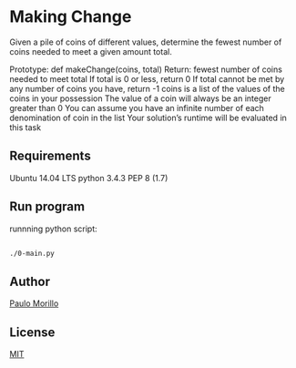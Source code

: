 # Making Change

Given a pile of coins of different values, determine the fewest number of coins needed to meet a given amount total.


Prototype: def makeChange(coins, total)
Return: fewest number of coins needed to meet total
If total is 0 or less, return 0
If total cannot be met by any number of coins you have, return -1
coins is a list of the values of the coins in your possession
The value of a coin will always be an integer greater than 0
You can assume you have an infinite number of each denomination of coin in the list
Your solution’s runtime will be evaluated in this task

## Requirements

Ubuntu 14.04 LTS
python 3.4.3
PEP 8 (1.7)

## Run program

runnning python script:


```bash

./0-main.py

```



## Author
[Paulo Morillo](https://www.linkedin.com/in/paulo-morillo-mu%C3%B1oz-191745143/)

## License
[MIT](https://choosealicense.com/licenses/mit/)
